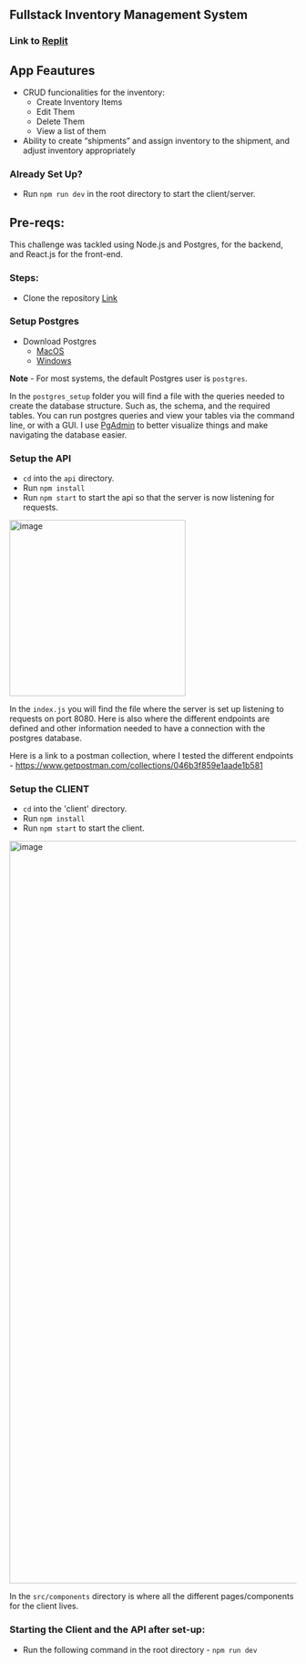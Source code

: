 
## Fullstack Inventory Management System

### Link to [Replit](https://replit.com/@JesusMartinez17/Fall-2022-Shopify-Intern-Challenge#README.md)

## App Feautures
* CRUD funcionalities for the inventory:
   * Create Inventory Items
   * Edit Them
   * Delete Them
   * View a list of them
* Ability to create “shipments” and assign inventory to the shipment, and adjust inventory appropriately

### Already Set Up?
* Run `npm run dev` in the root directory to start the client/server.

## Pre-reqs:
This challenge was tackled using Node.js and Postgres, for the backend, and React.js for the front-end.

### Steps:
* Clone the repository [Link](https://github.com/Martje55555/Fall-2022-Shopify-Intern-Challenge)

### Setup Postgres

* Download Postgres 
    * [MacOS](https://www.postgresql.org/download/macosx/)
    * [Windows](https://www.postgresql.org/download/windows/)

**Note** - For most systems, the default Postgres user is `postgres`.

In the `postgres_setup` folder you will find a file with the queries needed to create the database structure. Such as, the schema, and the required tables. You can run postgres queries and view your tables via the command line, or with a GUI. I use [PgAdmin](https://www.pgadmin.org/download/) to better visualize things and make navigating the database easier.

### Setup the API
   * `cd` into the `api` directory.
   * Run `npm install`
   * Run `npm start` to start the api so that the server is now listening for requests.

<img width="309" alt="image" src="https://user-images.githubusercontent.com/71607977/169715904-ed96ce23-d99a-4a39-a34b-a90fdc389f3a.png">

In the `index.js` you will find the file where the server is set up listening to requests on port 8080. Here is also where the different endpoints are defined and other information needed to have a connection with the postgres database. 

Here is a link to a postman collection, where I tested the different endpoints - https://www.getpostman.com/collections/046b3f859e1aade1b581

### Setup the CLIENT
   * `cd` into the 'client' directory.
   * Run `npm install`
   * Run `npm start` to start the client.
 <img width="1303" alt="image" src="https://user-images.githubusercontent.com/71607977/169715975-1069d219-0d47-4d37-81cc-66943d2a4692.png">
 
 In the `src/components` directory is where all the different pages/components for the client lives.

 ### Starting the Client and the API after set-up:
 * Run the following command in the root directory - `npm run dev`

